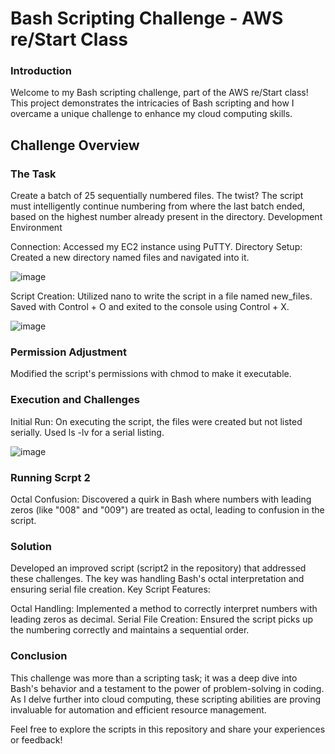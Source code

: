 # **Bash Scripting Challenge - AWS re/Start Class**

### **Introduction**

Welcome to my Bash scripting challenge, part of the AWS re/Start class! This project demonstrates the intricacies of Bash scripting and how I overcame a unique challenge to enhance my cloud computing skills.


## **Challenge Overview**

### **The Task**

Create a batch of 25 sequentially numbered files. The twist? The script must intelligently continue numbering from where the last batch ended, based on the highest number already present in the directory.
Development Environment

Connection: Accessed my EC2 instance using PuTTY.
Directory Setup: Created a new directory named files and navigated into it.
    

![image](https://github.com/antznette/Bash-Scripting_challenge/assets/85882006/19b74b63-99cc-4bcb-8e64-dec4f324a887)


Script Creation: Utilized nano to write the script in a file named new_files.
Saved with Control + O and exited to the console using Control + X.

![image](https://github.com/antznette/Bash-Scripting_challenge/assets/85882006/4c95a83d-00d9-406b-9cce-47156d4d62d0)


 
### **Permission Adjustment**

Modified the script's permissions with chmod to make it executable.

### **Execution and Challenges**

Initial Run: On executing the script, the files were created but not listed serially. Used ls -lv for a serial listing.
    

![image](https://github.com/antznette/Bash-Scripting_challenge/assets/85882006/fb594967-ee0c-4a48-885a-c574f1993d8e)



### **Running Scrpt 2**

Octal Confusion: Discovered a quirk in Bash where numbers with leading zeros (like "008" and "009") are treated as octal, leading to confusion in the script.


### **Solution**

Developed an improved script (script2 in the repository) that addressed these challenges. The key was handling Bash's octal interpretation and ensuring serial file creation.
Key Script Features:

  Octal Handling: Implemented a method to correctly interpret numbers with leading zeros as decimal.
  Serial File Creation: Ensured the script picks up the numbering correctly and maintains a sequential order.

### **Conclusion**

This challenge was more than a scripting task; it was a deep dive into Bash's behavior and a testament to the power of problem-solving in coding. As I delve further into cloud computing, these scripting abilities are proving invaluable for automation and efficient resource management.

Feel free to explore the scripts in this repository and share your experiences or feedback!
